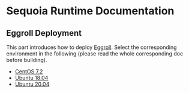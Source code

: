 # Sequoia Runtime Documentation

## Eggroll Deployment

This part introduces how to deploy [Eggroll](https://github.com/WeBankFinTech/eggroll). Select the corresponding environment in the following (please read the whole corresponding doc before building).

- [CentOS 7.2](./CentOS-7.2.md)
- [Ubuntu 18.04](./Ubuntu-18.04.md)
- [Ubuntu 20.04](./Ubuntu-20.04.md)
